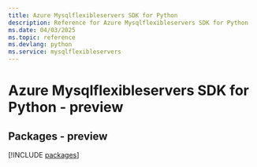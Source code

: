 ```yaml
---
title: Azure Mysqlflexibleservers SDK for Python
description: Reference for Azure Mysqlflexibleservers SDK for Python
ms.date: 04/03/2025
ms.topic: reference
ms.devlang: python
ms.service: mysqlflexibleservers
---
```

# Azure Mysqlflexibleservers SDK for Python - preview
## Packages - preview
[!INCLUDE [packages](mysqlflexibleservers-index.md)]